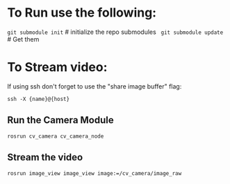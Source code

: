 # To Run use the following:

```git submodule init``` # initialize the repo submodules
``` git submodule update``` # Get them



# To Stream video:
If using ssh don't forget to use the "share image buffer" flag:
```
ssh -X {name}@{host}
```

## Run the Camera Module
```
rosrun cv_camera cv_camera_node                         
```
## Stream the video
```
rosrun image_view image_view image:=/cv_camera/image_raw
```
